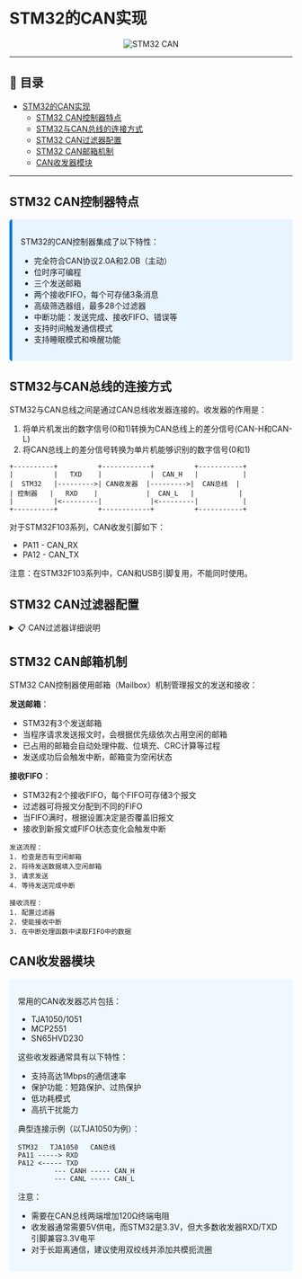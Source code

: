# STM32的CAN实现

<div align="center">

![STM32 CAN](https://via.placeholder.com/600x150/4CAF50/FFFFFF?text=STM32%20CAN%E5%AE%9E%E7%8E%B0)

</div>

---

## 📑 目录

- [STM32的CAN实现](#stm32的can实现)
  - [STM32 CAN控制器特点](#stm32-can控制器特点)
  - [STM32与CAN总线的连接方式](#stm32与can总线的连接方式)
  - [STM32 CAN过滤器配置](#stm32-can过滤器配置)
  - [STM32 CAN邮箱机制](#stm32-can邮箱机制)
  - [CAN收发器模块](#can收发器模块)

---

## STM32 CAN控制器特点

<div class="stm32-features" style="background-color:#e8f4ff;padding:15px;border-radius:5px;border-left:5px solid #0078D7;margin:10px 0;">

STM32的CAN控制器集成了以下特性：
- 完全符合CAN协议2.0A和2.0B（主动）
- 位时序可编程
- 三个发送邮箱
- 两个接收FIFO，每个可存储3条消息
- 高级筛选器组，最多28个过滤器
- 中断功能：发送完成、接收FIFO、错误等
- 支持时间触发通信模式
- 支持睡眠模式和唤醒功能

</div>

## STM32与CAN总线的连接方式

STM32与CAN总线之间是通过CAN总线收发器连接的。收发器的作用是：
1. 将单片机发出的数字信号(0和1)转换为CAN总线上的差分信号(CAN-H和CAN-L)
2. 将CAN总线上的差分信号转换为单片机能够识别的数字信号(0和1)

```
+----------+          +------------+          +-----------+
|          |   TXD    |            |  CAN_H   |           |
|  STM32   |--------->| CAN收发器  |--------->|  CAN总线  |
| 控制器   |   RXD    |            |  CAN_L   |           |
|          |<---------|            |<---------|           |
+----------+          +------------+          +-----------+
```

对于STM32F103系列，CAN收发引脚如下：
- PA11 - CAN_RX
- PA12 - CAN_TX

注意：在STM32F103系列中，CAN和USB引脚复用，不能同时使用。

## STM32 CAN过滤器配置

<details>
<summary>📋 CAN过滤器详细说明</summary>

STM32的CAN模块提供了14个过滤器组(F1系列)，用于筛选接收的报文：

- 每个过滤器可以配置为标识符掩码模式或标识符列表模式
- 可以对标准帧ID或扩展帧ID进行筛选
- 过滤后的报文可以被发送到FIFO0或FIFO1

**过滤器模式**：
1. **掩码模式**：配置一个ID和一个掩码，掩码中的0表示"必须匹配"，1表示"可以不匹配"
2. **列表模式**：直接配置1-4个精确的ID，只接收完全匹配的报文

**过滤器配置步骤**：
1. 启用过滤器初始化模式
2. 设置过滤器类型、ID、掩码等参数
3. 指定过滤后的报文进入FIFO0或FIFO1
4. 使能过滤器
5. 退出过滤器初始化模式

```c
// 示例：配置过滤器0，接收标准ID为0x123的报文
CAN_FilterTypeDef canFilter;
canFilter.FilterBank = 0;                 // 使用过滤器0
canFilter.FilterMode = CAN_FILTERMODE_IDLIST;  // 列表模式
canFilter.FilterScale = CAN_FILTERSCALE_16BIT; // 16位过滤器
canFilter.FilterIdHigh = 0x123 << 5;      // 标准ID左移5位
canFilter.FilterIdLow = 0;
canFilter.FilterMaskIdHigh = 0;
canFilter.FilterMaskIdLow = 0;
canFilter.FilterFIFOAssignment = CAN_FILTER_FIFO0; // 过滤的报文存入FIFO0
canFilter.FilterActivation = ENABLE;      // 使能过滤器
HAL_CAN_ConfigFilter(&hcan, &canFilter);
```

</details>

## STM32 CAN邮箱机制

STM32 CAN控制器使用邮箱（Mailbox）机制管理报文的发送和接收：

**发送邮箱**：
- STM32有3个发送邮箱
- 当程序请求发送报文时，会根据优先级依次占用空闲的邮箱
- 已占用的邮箱会自动处理仲裁、位填充、CRC计算等过程
- 发送成功后会触发中断，邮箱变为空闲状态

**接收FIFO**：
- STM32有2个接收FIFO，每个FIFO可存储3个报文
- 过滤器可将报文分配到不同的FIFO
- 当FIFO满时，根据设置决定是否覆盖旧报文
- 接收到新报文或FIFO状态变化会触发中断

```
发送流程：
1. 检查是否有空闲邮箱
2. 将待发送数据填入空闲邮箱
3. 请求发送
4. 等待发送完成中断

接收流程：
1. 配置过滤器
2. 使能接收中断
3. 在中断处理函数中读取FIFO中的数据
```

## CAN收发器模块

<div style="background-color:#f0f8ff;padding:15px;border-radius:5px;margin:10px 0;">

常用的CAN收发器芯片包括：
- TJA1050/1051
- MCP2551
- SN65HVD230

这些收发器通常具有以下特性：
- 支持高达1Mbps的通信速率
- 保护功能：短路保护、过热保护
- 低功耗模式
- 高抗干扰能力

典型连接示例（以TJA1050为例）：
```
STM32   TJA1050   CAN总线
PA11 -----> RXD
PA12 <----- TXD
         --- CANH ----- CAN_H
         --- CANL ----- CAN_L
```

注意：
- 需要在CAN总线两端增加120Ω终端电阻
- 收发器通常需要5V供电，而STM32是3.3V，但大多数收发器RXD/TXD引脚兼容3.3V电平
- 对于长距离通信，建议使用双绞线并添加共模扼流圈

</div> 